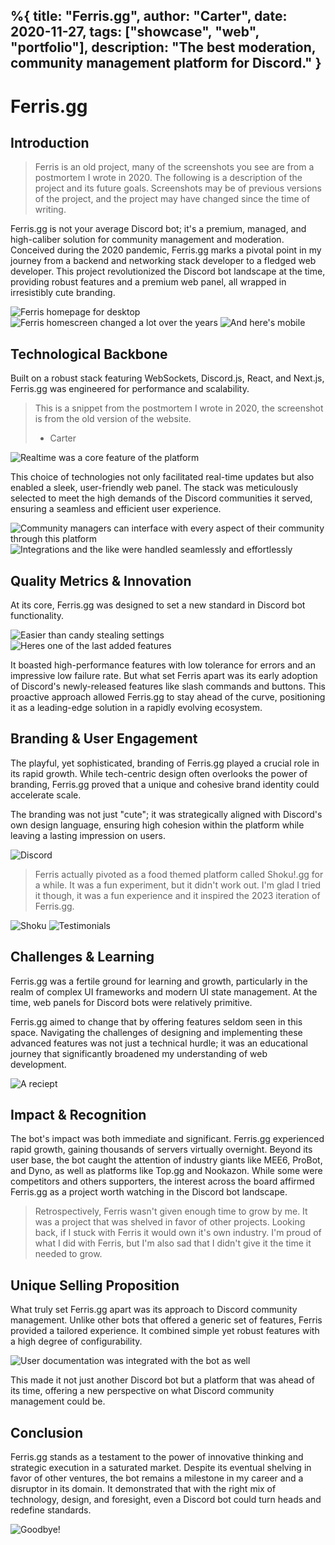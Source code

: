 %{
    title: "Ferris.gg",
    author: "Carter",
    date: 2020-11-27,
    tags: ["showcase", "web", "portfolio"],
    description: "The best moderation, community management platform for Discord."
}
---

# Ferris.gg

## Introduction

> Ferris is an old project, many of the screenshots you see are from a postmortem I wrote in 2020. The following is a description of the project and its future goals. Screenshots may be of previous versions of the project, and the project may have changed since the time of writing.

Ferris.gg is not your average Discord bot; it's a premium, managed, and high-caliber solution for community management and moderation. Conceived during the 2020 pandemic, Ferris.gg marks a pivotal point in my journey from a backend and networking stack developer to a fledged web developer. This project revolutionized the Discord bot landscape at the time, providing robust features and a premium web panel, all wrapped in irresistibly cute branding.

![Ferris homepage for desktop](https://cdn.ey.lc/projects/ferris/firefox_WE3Gg9wZni.png)
![Ferris homescreen changed a lot over the years](https://cdn.ey.lc/projects/ferris/firefox_aMmGciBYTW.png)
![And here's mobile](https://cdn.ey.lc/projects/ferris/chrome_bWfXQ3y6yb.png)

## Technological Backbone

Built on a robust stack featuring WebSockets, Discord.js, React, and Next.js, Ferris.gg was engineered for performance and scalability.

> This is a snippet from the postmortem I wrote in 2020, the screenshot is from the old version of the website.
>
> - Carter

![Realtime was a core feature of the platform](https://cdn.ey.lc/projects/ferris/odYUk24Rg3.gif)

This choice of technologies not only facilitated real-time updates but also enabled a sleek, user-friendly web panel. The stack was meticulously selected to meet the high demands of the Discord communities it served, ensuring a seamless and efficient user experience.

![Community managers can interface with every aspect of their community through this platform](https://cdn.ey.lc/projects/ferris/firefox_iamAKEOrxz.png)
![Integrations and the like were handled seamlessly and effortlessly](https://cdn.ey.lc/projects/ferris/firefox_VlXT6nic2S.png)

## Quality Metrics & Innovation

At its core, Ferris.gg was designed to set a new standard in Discord bot functionality.

![Easier than candy stealing settings](https://cdn.ey.lc/projects/ferris/firefox_qDPMqe26sr.png)
![Heres one of the last added features](https://cdn.ey.lc/projects/ferris/firefox_SV6aa7EpRx.png)

It boasted high-performance features with low tolerance for errors and an impressive low failure rate. But what set Ferris apart was its early adoption of Discord's newly-released features like slash commands and buttons. This proactive approach allowed Ferris.gg to stay ahead of the curve, positioning it as a leading-edge solution in a rapidly evolving ecosystem.

## Branding & User Engagement

The playful, yet sophisticated, branding of Ferris.gg played a crucial role in its rapid growth. While tech-centric design often overlooks the power of branding, Ferris.gg proved that a unique and cohesive brand identity could accelerate scale.

The branding was not just "cute"; it was strategically aligned with Discord's own design language, ensuring high cohesion within the platform while leaving a lasting impression on users.

![Discord](https://cdn.ey.lc/projects/ferris/Discord_tZMQkakCUz.png)

> Ferris actually pivoted as a food themed platform called Shoku!.gg for a while. It was a fun experiment, but it didn't work out. I'm glad I tried it though, it was a fun experience and it inspired the 2023 iteration of Ferris.gg.

![Shoku](https://cdn.ey.lc/projects/ferris/firefox_4fi48WBDaA.png)
![Testimonials](https://cdn.ey.lc/projects/ferris/firefox_FJqdtLHLny.png)

## Challenges & Learning

Ferris.gg was a fertile ground for learning and growth, particularly in the realm of complex UI frameworks and modern UI state management. At the time, web panels for Discord bots were relatively primitive.

Ferris.gg aimed to change that by offering features seldom seen in this space. Navigating the challenges of designing and implementing these advanced features was not just a technical hurdle; it was an educational journey that significantly broadened my understanding of web development.

![A reciept](https://cdn.ey.lc/projects/ferris/Discord_0T4eFU5iyE.png)

## Impact & Recognition

The bot's impact was both immediate and significant. Ferris.gg experienced rapid growth, gaining thousands of servers virtually overnight. Beyond its user base, the bot caught the attention of industry giants like MEE6, ProBot, and Dyno, as well as platforms like Top.gg and Nookazon. While some were competitors and others supporters, the interest across the board affirmed Ferris.gg as a project worth watching in the Discord bot landscape.

> Retrospectively, Ferris wasn't given enough time to grow by me. It was a project that was shelved in favor of other projects. Looking back, if I stuck with Ferris it would own it's own industry. I'm proud of what I did with Ferris, but I'm also sad that I didn't give it the time it needed to grow.

## Unique Selling Proposition

What truly set Ferris.gg apart was its approach to Discord community management. Unlike other bots that offered a generic set of features, Ferris provided a tailored experience. It combined simple yet robust features with a high degree of configurability.

![User documentation was integrated with the bot as well](https://cdn.ey.lc/projects/ferris/firefox_cXTMa7PQyz.png)

This made it not just another Discord bot but a platform that was ahead of its time, offering a new perspective on what Discord community management could be.

## Conclusion

Ferris.gg stands as a testament to the power of innovative thinking and strategic execution in a saturated market. Despite its eventual shelving in favor of other ventures, the bot remains a milestone in my career and a disruptor in its domain. It demonstrated that with the right mix of technology, design, and foresight, even a Discord bot could turn heads and redefine standards.

![Goodbye!](https://cdn.ey.lc/projects/ferris/firefox_Mj3A3qtyIx.png)
